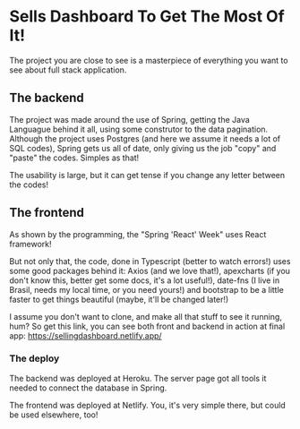# Sells Dashboard To Get The Most Of It!

The project you are close to see is a masterpiece of everything you want to see about full stack application.

## The backend

The project was made around the use of Spring, getting the Java Languague behind it all, using some construtor to the data pagination.
Although the project uses Postgres (and here we assume it needs a lot of SQL codes), Spring gets us all of date, only giving us the job "copy" and "paste" the codes. Simples as that!

The usability is large, but it can get tense if you change any letter between the codes!

## The frontend

As shown by the programming, the "Spring 'React' Week" uses React framework!

But not only that, the code, done in Typescript (better to watch errors!) uses some good packages behind it: Axios (and we love that!), apexcharts (if you don't know this, better get some docs, it's a lot useful!), date-fns (I live in Brasil, needs my local time, or you need yours!) and bootstrap to be a little faster to get things beautiful (maybe, it'll be changed later!)

I assume you don't want to clone, and make all that stuff to see it running, hum?
So get this link, you can see both front and backend in action at final app: https://sellingdashboard.netlify.app/

### The deploy

The backend was deployed at Heroku. The server page got all tools it needed to connect the database in Spring.

The frontend was deployed at Netlify. You, it's very simple there, but could be used elsewhere, too!